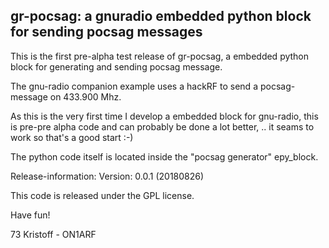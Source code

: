 gr-pocsag: a gnuradio embedded python block for sending pocsag messages
-----------------------------------------------------------------------


This is the first pre-alpha test release of gr-pocsag, a embedded python block for generating and
sending pocsag message.

The gnu-radio companion example uses a hackRF to send a pocsag-message on 433.900 Mhz.

As this is the very first time I develop a embedded block for gnu-radio, this is pre-pre alpha code and can
probably be done a lot better, .. it seams to work so that's a good start :-)


The python code itself is located inside the "pocsag generator" epy_block.


Release-information:
Version: 0.0.1 (20180826)


This code is released under the GPL license.


Have fun!

73
Kristoff - ON1ARF
